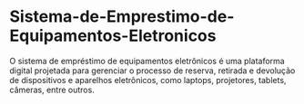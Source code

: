 # Sistema-de-Emprestimo-de-Equipamentos-Eletronicos
 O sistema de empréstimo de equipamentos eletrônicos é uma plataforma digital projetada para gerenciar o processo de reserva, retirada e devolução de dispositivos e aparelhos eletrônicos, como laptops, projetores, tablets, câmeras, entre outros. 
